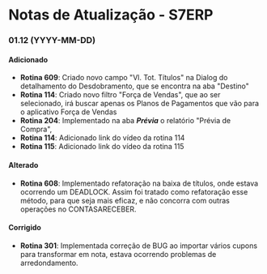 # Notas de Atualização - S7ERP

### 01.12 (YYYY-MM-DD)

#### Adicionado

 * **Rotina 609**: Criado novo campo "Vl. Tot. Títulos" na Dialog do detalhamento do Desdobramento, que se encontra na aba "Destino"
 * **Rotina 114**: Criado novo filtro "Força de Vendas", que ao ser selecionado, irá buscar apenas os Planos de Pagamentos que vão para o aplicativo Força de Vendas
 * **Rotina 204**: Implementado na aba ***Prévia*** o relatório "Prévia de Compra",
 * **Rotina 114**: Adicionado link do vídeo da rotina 114
 * **Rotina 115**: Adicionado link do vídeo da rotina 115
 
 #### Alterado
 
 * **Rotina 608**: Implementado refatoração na baixa de títulos, onde estava ocorrendo um DEADLOCK. Assim foi tratado como refatoração esse método, para que seja mais eficaz, e
 não concorra com outras operações no CONTASARECEBER.
 
  #### Corrigido
 
 * **Rotina 301**: Implementada correção de BUG ao importar vários cupons para transformar em nota, estava ocorrendo problemas de arredondamento.
